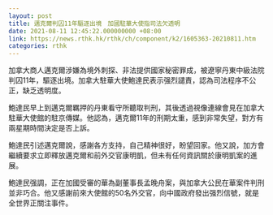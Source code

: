 ```yaml
---
layout: post
title: 邁克爾判囚11年驅逐出境　加國駐華大使指司法欠透明
date: 2021-08-11 12:45:22.000000000 +08:00
link: https://news.rthk.hk/rthk/ch/component/k2/1605363-20210811.htm
categories: rthk
---
```


加拿大商人邁克爾涉嫌為境外刺探、非法提供國家秘密罪成，被遼寧丹東中級法院判囚11年，驅逐出境。加拿大駐華大使鮑達民表示强烈譴責，認為司法程序不公正，缺乏透明度。

鮑達民早上到邁克爾羈押的丹東看守所聽取判刑，其後透過視像連線會見在加拿大駐華大使館的駐京傳媒。他認為，邁克爾11年的刑期太重，感到非常失望，對方有兩星期時間決定是否上訴。

鮑達民引述邁克爾說，感謝各方支持，自己精神很好，盼望回家。他又說，加方會繼續要求立即釋放邁克爾和前外交官康明凱，但未有任何資訊關於康明凱案的進展。

鮑達民强調，正在加國受審的華為副董事長孟晚舟案，與加拿大公民在華案件判刑並非巧合。他又感謝前來大使館的50名外交官，向中國政府發出强烈信號，就是全世界正關注事件。
